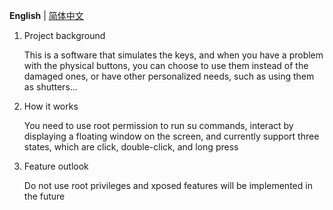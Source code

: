 


**English** | [简体中文](./README_zh_CN.md)

1. Project background

   This is a software that simulates the keys, and when you have a problem with the physical buttons, you can choose to use them instead of the damaged ones, or have other personalized needs, such as using them as shutters...

2. How it works
   
   You need to use root permission to run su commands, interact by displaying a floating window on the screen, and currently support three states, which are click, double-click, and long press

3. Feature outlook

   Do not use root privileges and xposed features will be implemented in the future








